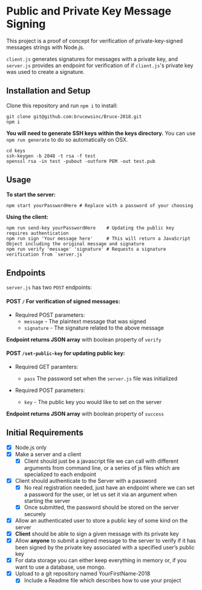 # Public and Private Key Message Signing

This project is a proof of concept for verification of private-key-signed messages strings with Node.js.

`client.js` generates signatures for messages with a private key, and `server.js` provides an endpoint for verification
of if `client.js`'s private key was used to create a signature.

## Installation and Setup

Clone this repository and run `npm i` to install:

```
git clone git@github.com:brucewsinc/Bruce-2018.git
npm i
```

**You will need to generate SSH keys within the keys directory.** You can use `npm run generate` to do so automatically on OSX.

```
cd keys
ssh-keygen -b 2048 -t rsa -f test
openssl rsa -in test -pubout -outform PEM -out test.pub
```

## Usage

**To start the server:**

```
npm start yourPasswordHere # Replace with a password of your choosing
```

**Using the client:**

```
npm run send-key yourPasswordHere    # Updating the public key requires authentication
npm run sign 'Your message here'     # This will return a JavaScript Object including the original message and signature
npm run verify 'message' 'signature' # Requests a signature verification from `server.js`
```

## Endpoints

`server.js` has two `POST` endpoints:

#### **POST** `/` For verification of signed messages:

- Required POST parameters:
	- `message` - The plaintext message that was signed
	- `signature` - The signature related to the above message

**Endpoint returns JSON array** with boolean property of `verify`

#### **POST** `/set-public-key` for updating public key:

- Required GET paramters:
	- `pass` The password set when the `server.js` file was initialized

- Required POST parameters:
	- `key` - The public key you would like to set on the server

**Endpoint returns JSON array** with boolean property of `success`

## Initial Requirements

- [x] Node.js only
- [x] Make a server and a client
  - [x] Client should just be a javascript file we can call with different arguments from command line, or a series of js files which are specialized to each endpoint
- [x] Client should authenticate to the Server with a password
  - [x] No real registration needed, just have an endpoint where we can set a password for the user, or let us set it via an argument when starting the server
  - [x] Once submitted, the password should be stored on the server securely
- [x] Allow an authenticated user to store a public key of some kind on the server
- [x] **Client** should be able to sign a given message with its private key
- [x] Allow **anyone** to submit a signed message to the server to verify if it has been signed by the private key associated with a specified user’s public key
- [x] For data storage you can either keep everything in memory or, if you want to use a database, use mongo.
- [x] Upload to a git repository named YourFirstName-2018
  - [x] Include a Readme file which describes how to use your project
